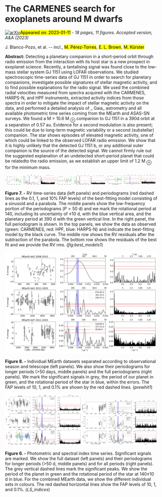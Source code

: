 <div class="macros" style="visibility:hidden;">
$\newcommand{\ensuremath}{}$
$\newcommand{\xspace}{}$
$\newcommand{\object}[1]{\texttt{#1}}$
$\newcommand{\farcs}{{.}''}$
$\newcommand{\farcm}{{.}'}$
$\newcommand{\arcsec}{''}$
$\newcommand{\arcmin}{'}$
$\newcommand{\ion}[2]{#1#2}$
$\newcommand{\textsc}[1]{\textrm{#1}}$
$\newcommand{\hl}[1]{\textrm{#1}}$
$\newcommand{\arraystretch}{1.0}$</div>

<div class="macros" style="visibility:hidden;">
$\newcommand{\ensuremath}{}$
$\newcommand{\xspace}{}$
$\newcommand{\object}[1]{\texttt{#1}}$
$\newcommand{\farcs}{{.}''}$
$\newcommand{\farcm}{{.}'}$
$\newcommand{\arcsec}{''}$
$\newcommand{\arcmin}{'}$
$\newcommand{\ion}[2]{#1#2}$
$\newcommand{\textsc}[1]{\textrm{#1}}$
$\newcommand{\hl}[1]{\textrm{#1}}$
$\newcommand{\arraystretch}{1.0}$</div>



<div id="title">

# The CARMENES search for exoplanets around M dwarfs

</div>
<div id="comments">

[![arXiv](https://img.shields.io/badge/arXiv-2301.04442-b31b1b.svg)](https://arxiv.org/abs/2301.04442)<mark>Appeared on: 2023-01-11</mark> - _18 pages, 11 figures. Accepted version, A&A (2023)_

</div>
<div id="authors">

J. Blanco-Pozo, et al. -- incl., <mark><mark>M. Pérez-Torres</mark></mark>, <mark><mark>E. L. Brown</mark></mark>, <mark><mark>M. Kürster</mark></mark>

</div>
<div id="abstract">

**Abstract:** Detecting a planetary companion in a short-period orbit through radio emission from the interaction with its host star is a new prospect in exoplanet science. Recently, a tantalising signal was found  close to the low-mass stellar system GJ 1151 using LOFAR observations. We studied spectroscopic time-series data of GJ 1151 in order to search for planetary companions, investigate possible signatures of stellar magnetic activity, and to find possible explanations for the radio signal. We used the combined radial velocities measured from spectra acquired with the CARMENES, HARPS-N, and HPF instruments, extracted activity indices from those spectra in order to mitigate the impact of stellar magnetic activity on the data, and performed a detailed analysis of _ Gaia_ astrometry and all available photometric time series coming from the MEarth and ASAS-SN surveys. We found a M $>$ 10.6 M $_{\oplus}$ companion to GJ 1151 in a 390d orbit at a separation of 0.57 au. Evidence for a second modulation is also present; this could be due to long-term magnetic variability or a second (substellar) companion. The star shows episodes of elevated magnetic activity, one of which could be linked to the observed LOFAR radio emission. We show that it is highly unlikely that the detected GJ 1151 b, or any additional outer companion is the source of the detected signal. We cannot firmly rule out the suggested explanation of an undetected short-period planet that could be relatedto the radio emission,  as we establish an upper limit of 1.2 M $_{\oplus}$ for the minimum mass.

</div>

<div id="div_fig1">

<img src="tmp_2301.04442/./pics/selection/Sin_Quad_LS_data_3_subplot.png" alt="Fig7.1" width="33%"/><img src="tmp_2301.04442/./pics/selection/p1_quad_res_quad_term_data_LS_no_label.png" alt="Fig7.2" width="33%"/><img src="tmp_2301.04442/./pics/selection/p1_quad_res_data_LS_no_label.png" alt="Fig7.3" width="33%"/>

**Figure 7. -** RV time-series data (left panels) and periodograms (red dashed lines as the 0.1, 1, and 10\% FAP levels) of the best-fitting model consisting of a sinusoid and a parabola. The middle panels show the low-frequency portion of the periodograms ($P>50$ d) and we mark the rotational period at 140,  including its uncertainty of $\pm$10 d, with the blue vertical area, and the planetary period at 390 d with the green vertical line. In the right panel, the full periodogram is shown. In the top panels, we show the data as observed (green: CARMENES, red: HPF, blue: HARPS-N) and indicate the best-fitting model by the black curve. The middle row shows the RV residuals after the subtraction of the parabola. The bottom row shows the residuals of the best fit and we provide the RV rms. (*fig:best_models1*)

</div>
<div id="div_fig2">

<img src="tmp_2301.04442/./pics/selection/LS_photometry_MEarth_individually.jpeg" alt="Fig8" width="100%"/>

**Figure 8. -** Individual MEarth datasets separated according to observational season and telescope (left panels). We also show  their periodograms for longer periods ($>$50 days, middle panels) and the full periodograms (right panels). We mark the significant signals in grey, the period of our planet in green, and the rotational period of the star in blue, within the errors. The FAP levels of 10, 1, and 0.1\% are shown by the red dashed lines. (*prewhit1*)

</div>
<div id="div_fig3">

<img src="tmp_2301.04442/./pics/selection/LS_photometry_selection.jpeg" alt="Fig6.1" width="50%"/><img src="tmp_2301.04442/./pics/selection/significant_indices_LS_1409.jpeg" alt="Fig6.2" width="50%"/>

**Figure 6. -** Photometric and spectral index time series. Significant signals are marked. We show the full dataset (left panels) and their periodograms for longer periods ($>$50 d, middle panels) and for all periods (right panels). The grey vertical dashed lines mark the significant peaks. We show the period of the planet  in green and the rotational period of the star at 140$\pm$10 d  in blue. For the combined MEarth data, we show the different individual sets in colours. The red dashed horizontal lines show the FAP levels of 10, 1, and 0.1\%. (*LS_indices*)

</div>
